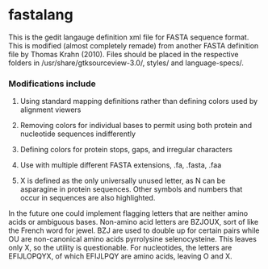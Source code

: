 # fastalang
This is the gedit langauge definition xml file for FASTA sequence format. This is modified (almost completely remade) from another FASTA definition file by Thomas Krahn (2010). Files should be placed in the respective folders in /usr/share/gtksourceview-3.0/, styles/ and language-specs/.

### Modifications include
1) Using standard mapping definitions rather than defining colors used by alignment viewers

2) Removing colors for individual bases to permit using both protein and nucleotide sequences indifferently

3) Defining colors for protein stops, gaps, and irregular characters

4) Use with multiple different FASTA extensions, .fa, .fasta, .faa

5) X is defined as the only universally unused letter, as N can be asparagine in protein sequences. Other symbols and numbers that occur in sequences are also highlighted.

In the future one could implement flagging letters that are neither amino acids or ambiguous bases. Non-amino acid letters are BZJOUX, sort of like the French word for jewel. BZJ are used to double up for certain pairs while OU are non-canonical amino acids pyrrolysine selenocysteine. This leaves only X, so the utility is questionable. For nucleotides, the letters are EFIJLOPQYX, of which EFIJLPQY are amino acids, leaving O and X.
